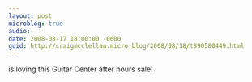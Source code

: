 ```yaml
---
layout: post
microblog: true
audio: 
date: 2008-08-17 18:00:00 -0600
guid: http://craigmcclellan.micro.blog/2008/08/18/t890580449.html
---
```

is loving this Guitar Center after hours sale!
